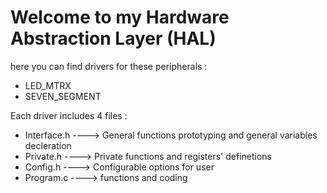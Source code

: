 # Welcome to my Hardware Abstraction Layer (HAL)


here you can find drivers for these peripherals :

-  LED_MTRX 
-  SEVEN_SEGMENT 

Each driver includes 4 files :

- Interface.h  ---->     General functions prototyping and general variables decleration
- Private.h    ---->     Private functions and registers' definetions
- Config.h     ---->     Configurable options for user
- Program.c    ---->     functions and coding 
